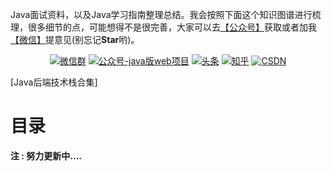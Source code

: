 
Java面试资料，以及Java学习指南整理总结。我会按照下面这个知识图谱进行梳理，很多细节的点，可能想得不是很完善，大家可以去[【公众号】](#公众号)获取或者加我[【微信】](#微信)提意见(别忘记**Star**哟)。


<p align="center">
  <a href="#微信"><img src="https://img.shields.io/badge/weChat-微信群-blue.svg" alt="微信群"></a>
  <a href="#公众号"><img src="https://img.shields.io/badge/公众号-java版web项目-brightgreen" alt="公众号-java版web项目"></a>
  <a href="https://www.toutiao.com/c/user/50932155254/#mid=52407414571"><img src="https://img.shields.io/badge/toutiao-头条-red" alt="头条"></a>
  <a href="https://www.zhihu.com/people/qing-chun-80-19"><img src="https://img.shields.io/badge/zhihu-知乎-blue" alt="知乎"></a>
  <a href="https://blog.csdn.net/qq_17231297"><img src="https://img.shields.io/badge/csdn-CSDN-red.svg" alt="CSDN"></a>
</p>


[Java后端技术栈合集]

# 目录

**注 : 努力更新中....**
